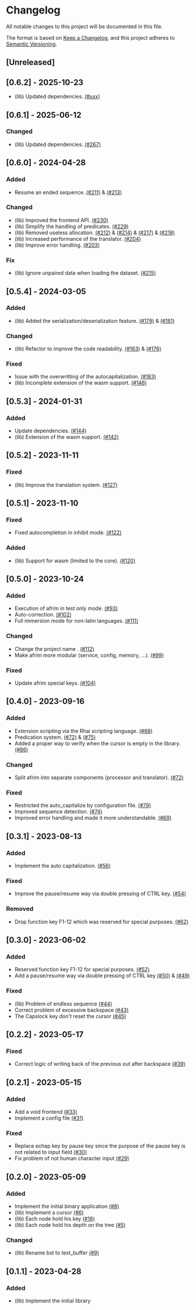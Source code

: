 # Changelog

All notable changes to this project will be documented in this file.

The format is based on [Keep a Changelog](https://keepachangelog.com/en/1.1.0),
and this project adheres to [Semantic Versioning](https://semver.org/spec/v2.0.0.html).

## [Unreleased]

## [0.6.2] - 2025-10-23

- (lib) Updated dependencies. [(#xxx)](https://github.com/fodydev/afrim/pull/xxx)

## [0.6.1] - 2025-06-12

### Changed

- (lib) Updated dependencies. [(#267)](https://github.com/fodydev/afrim/pull/267)

## [0.6.0] - 2024-04-28

### Added

- Resume an ended sequence. [(#211)](https://github.com/fodydev/afrim/pull/211) & [(#213)](https://github.com/fodydev/afrim/pull/213)

### Changed

- (lib) Improved the frontend API. [(#230)](https://github.com/fodydev/afrim/pull/230)
- (lib) Simplify the handling of predicates. [(#229)](https://github.com/fodydev/afrim/pull/229)
- (lib) Removed useless allocation. [(#212)](https://github.com/fodydev/afrim/pull/212) & [(#214)](https://github.com/fodydev/afrim/pull/214) & [(#217)](https://github.com/fodydev/afrim/pull/217) & [(#218)](https://github.com/fodydev/afrim/pull/218)
- (lib) Increased performance of the translator. [(#204)](https://github.com/fodydev/afrim/pull/204)
- (lib) Improve error handling. [(#203)](https://github.com/fodydev/afrim/pull/203)

### Fix
- (lib) Ignore unpaired data when loading the dataset. [(#215)](https://github.com/fodydev/afrim/pull/215)

## [0.5.4] - 2024-03-05

### Added

- (lib) Added the serialization/deserialization feature. [(#179)](https://github.com/fodydev/afrim/pull/179) & [(#181)](https://github.com/fodydev/afrim/pull/181)

### Changed

- (lib) Refactor to improve the code readability. [(#163)](https://github.com/fodydev/afrim/pull/163) & [(#176)](https://github.com/fodydev/afrim/pull/176)

### Fixed

- Issue with the overwritting of the autocapitalization. [(#183)](https://github.com/fodydev/afrim/pull/#183)
- (lib) Incomplete extension of the wasm support. [(#146)](https://github.com/fodydev/afrim/pull/146)

## [0.5.3] - 2024-01-31

### Added

- Update dependencies. [(#144)](https://github.com/fodydev/afrim/pull/144)
- (lib) Extension of the wasm support. [(#142)](https://github.com/fodydev/afrim/pull/142)

## [0.5.2] - 2023-11-11

### Fixed

- (lib) Improve the translation system. [(#127)](https://github.com/fodydev/afrim/pull/127)

## [0.5.1] - 2023-11-10

### Fixed

- Fixed autocompletion in inhibit mode. [(#122)](https://github.com/fodydev/afrim/pull/122)

### Added

- (lib) Support for wasm (limited to the core). [(#120)](https://github.com/fodydev/afrim/pull/120)

## [0.5.0] - 2023-10-24

### Added

- Execution of afrim in test only mode. [(#93)](https://github.com/fodydev/afrim/pull/93)
- Auto-correction. [(#102)](https://github.com/fodydev/afrim/pull/102)
- Full immersion mode for non-latin languages. [(#111)](https://github.com/fodydev/afrim/pull/111)

### Changed

- Change the project name . [(#112)](https://github.com/fodydev/afrim/pull/112)
- Make afrim more modular (service, config, memory, ...). [(#99)](https://github.com/fodydev/afrim/pull/99)

### Fixed

- Update afrim special keys. [(#104)](https://github.com/fodydev/afrim/pull/104)

## [0.4.0] - 2023-09-16

### Added

- Extension scripting via the Rhai scripting language. [(#68)](https://github.com/fodydev/afrim/pull/68)
- Predication system. [(#72)](https://github.com/fodydev/afrim/pull/72) & [(#75)](https://github.com/fodydev/afrim/pull/75)
- Added a proper way to verify when the cursor is empty in the library. [(#86)](https://github.com/fodydev/afrim/pull/86)

### Changed

- Split afrim into separate components (processor and translator). [(#72)](https://github.com/fodydev/afrim/pull/72)

### Fixed

- Restricted the auto_capitalize by configuration file. [(#79)](https://github.com/fodydev/afrim/pull/79)
- Improved sequence detection. [(#74)](https://github.com/fodydev/afrim/pull/74)
- Improved error handling and made it more understandable. [(#69)](https://github.com/fodydev/afrim/pull/69)

## [0.3.1] - 2023-08-13

### Added

- Implement the auto capitalization. [(#56)](https://github.com/fodydev/afrim/pull/56)

### Fixed

- Improve the pause/resume way via double pressing of CTRL key. [(#54)](https://github.com/fodydev/afrim/pull/54)

### Removed

- Drop function key F1-12 which was reserved for special purposes. [(#62)](https://github.com/fodydev/afrim/pull/62)

## [0.3.0] - 2023-06-02

### Added

- Reserved function key F1-12 for special purposes. [(#52)](https://github.com/fodydev/afrim/pull/52)
- Add a pause/resume way via double pressing of CTRL key [(#50)](https://github.com/fodydev/afrim/pull/50) & [(#49)](https://github.com/fodydev/afrim/pull/49)

### Fixed

- (lib) Problem of endless sequence [(#44)](https://github.com/fodydev/afrim/pull/44)
- Correct problem of excessive backspace [(#43)](https://github.com/fodydev/afrim/pull/43)
- The Capslock key don't reset the cursor [(#45)](https://github.com/fodydev/afrim/pull/45)

## [0.2.2] - 2023-05-17

### Fixed

- Correct logic of writing back of the previous out after backspace [(#39)](https://github.com/fodydev/afrim/pull/39)

## [0.2.1] - 2023-05-15

### Added

- Add a void frontend [(#33)](https://github.com/fodydev/afrim/pull/33)
- Implement a config file [(#31)](https://github.com/fodydev/afrim/pull/31)

### Fixed

- Replace echap key by pause key since the purpose of the pause key is not related to input field [(#30)](https://github.com/fodydev/afrim/pull/30)
- Fix problem of not human character input [(#29)](https://github.com/fodydev/afrim/pull/29)

## [0.2.0] - 2023-05-09

### Added

- Implement the initial binary application [(#8)](https://github.com/fodydev/afrim/pull/8)
- (lib) Implement a cursor [(#6)](https://github.com/fodydev/afrim/pull/6)
- (lib) Each node hold his key [(#16)](https://github.com/fodydev/afrim/pull/16)
- (lib) Each node hold his depth on the tree [(#5)](https://github.com/fodydev/afrim/pull/5)

### Changed

- (lib) Rename bst to text_buffer [(#9)](https://github.com/fodydev/afrim/pull/9)

## [0.1.1] - 2023-04-28

### Added

- (lib) Implement the initial library
